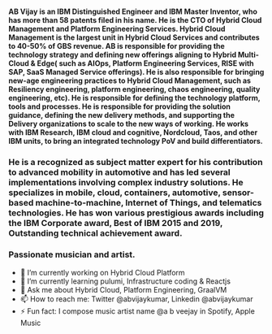 #### AB Vijay is an IBM Distinguished Engineer and IBM Master Inventor, who has more than 58 patents filed in his name. He is the CTO of Hybrid Cloud Management and Platform Engineering Services. Hybrid Cloud Management is the largest unit in Hybrid Cloud Services and contributes to 40-50% of GBS revenue. AB is responsible for providing the technology strategy and defining new offerings aligning to Hybrid Multi-Cloud & Edge( such as AIOps, Platform Engineering Services, RISE with SAP, SaaS Managed Service offerings). He is also responsible for bringing new-age engineering practices to Hybrid Cloud Management, such as Resiliency engineering, platform engineering, chaos engineering, quality engineering, etc). He is responsible for defining the technology platform, tools and processes. He is responsible for providing the solution guidance, defining the new delivery methods, and supporting the Delivery organizations to scale to the new ways of working. He works with IBM Research, IBM cloud and cognitive, Nordcloud, Taos, and other IBM units, to bring an integrated technology PoV and build differentiators.

### He is a recognized as subject matter expert for his contribution to advanced mobility in automotive and has led several implementations involving complex industry solutions. He specializes in mobile, cloud, containers, automotive, sensor-based machine-to-machine, Internet of Things, and telematics technologies. He has won various prestigious awards including the IBM Corporate award, Best of IBM 2015 and 2019, Outstanding technical achievement award.

### Passionate musician and artist.



- 🔭 I’m currently working on Hybrid Cloud Platform
- 🌱 I’m currently learning pulumi, Infrastructure coding & Reactjs
- 💬 Ask me about Hybrid Cloud, Platform Engineering, GraalVM
- 📫 How to reach me: Twitter @abvijaykumar, Linkedin @abvijaykumar
- ⚡ Fun fact: I compose music artist name @a b veejay in Spotify, Apple Music

